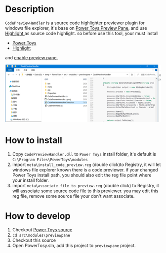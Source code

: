 # Description

`CodePreviewHandler` is a source code highlighter previewer plugin for windows file explorer, it's base on  [Power Toys Preview Pane](https://github.com/microsoft/PowerToys/tree/master/src/modules/previewpane), and use [Highlight ](http://www.andre-simon.de/doku/highlight/en/highlight.php) as source code highlight. so before use this tool, your must install

- [Power Toys](https://github.com/microsoft/PowerToys)
- [Highlight ](http://www.andre-simon.de/doku/highlight/en/highlight.php)

and [enable preview pane.](https://www.dummies.com/computers/operating-systems/windows-10/how-to-enable-and-use-panes-in-windows-10/)

![SceenShot](meta/screen.png)



# How to install

1. Copy `CodePreviewHandler.dll` to `Power Toys` install folder,  it's default is `C:\Program Files\PowerToys\modules`
2. import `meta\install_code_preview.reg`  (double click)to Registry, it will let windows file explorer known there is a code previewer. if your changed Power Toys install path, you should also edit the reg file point where your install folder.
3. import `meta\associate_file_to_preview.reg` (double click) to Registry, it will associate some source code file to this previewer.  you may edit this reg file,  remove some source file your don't want associate.

# How to develop

1. Checkout [Power Toys source ](https://github.com/microsoft/PowerToys)
2. `cd src\modules\previewpane`
3. Checkout this source
4. Open PowerTosy.sln, add this project to  `previewpane` project.

